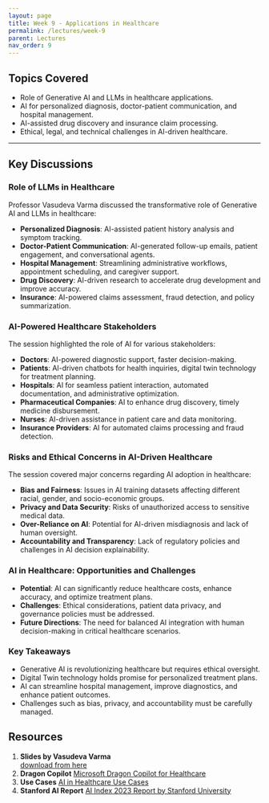 ```yaml
---
layout: page
title: Week 9 - Applications in Healthcare
permalink: /lectures/week-9
parent: Lectures
nav_order: 9
---
```


## Topics Covered  
- Role of Generative AI and LLMs in healthcare applications.  
- AI for personalized diagnosis, doctor-patient communication, and hospital management.  
- AI-assisted drug discovery and insurance claim processing.  
- Ethical, legal, and technical challenges in AI-driven healthcare.  

---

## Key Discussions  

### Role of LLMs in Healthcare  
Professor Vasudeva Varma discussed the transformative role of Generative AI and LLMs in healthcare:  
- **Personalized Diagnosis**: AI-assisted patient history analysis and symptom tracking.  
- **Doctor-Patient Communication**: AI-generated follow-up emails, patient engagement, and conversational agents.  
- **Hospital Management**: Streamlining administrative workflows, appointment scheduling, and caregiver support.  
- **Drug Discovery**: AI-driven research to accelerate drug development and improve accuracy.  
- **Insurance**: AI-powered claims assessment, fraud detection, and policy summarization.  

### AI-Powered Healthcare Stakeholders  
The session highlighted the role of AI for various stakeholders:  
- **Doctors**: AI-powered diagnostic support, faster decision-making.  
- **Patients**: AI-driven chatbots for health inquiries, digital twin technology for treatment planning.  
- **Hospitals**: AI for seamless patient interaction, automated documentation, and administrative optimization.  
- **Pharmaceutical Companies**: AI to enhance drug discovery, timely medicine disbursement.  
- **Nurses**: AI-driven assistance in patient care and data monitoring.  
- **Insurance Providers**: AI for automated claims processing and fraud detection.  

### Risks and Ethical Concerns in AI-Driven Healthcare  
The session covered major concerns regarding AI adoption in healthcare:  
- **Bias and Fairness**: Issues in AI training datasets affecting different racial, gender, and socio-economic groups.  
- **Privacy and Data Security**: Risks of unauthorized access to sensitive medical data.  
- **Over-Reliance on AI**: Potential for AI-driven misdiagnosis and lack of human oversight.  
- **Accountability and Transparency**: Lack of regulatory policies and challenges in AI decision explainability.  

### AI in Healthcare: Opportunities and Challenges  
- **Potential**: AI can significantly reduce healthcare costs, enhance accuracy, and optimize treatment plans.  
- **Challenges**: Ethical considerations, patient data privacy, and governance policies must be addressed.  
- **Future Directions**: The need for balanced AI integration with human decision-making in critical healthcare scenarios.  

### Key Takeaways  
- Generative AI is revolutionizing healthcare but requires ethical oversight.  
- Digital Twin technology holds promise for personalized treatment plans.  
- AI can streamline hospital management, improve diagnostics, and enhance patient outcomes.  
- Challenges such as bias, privacy, and accountability must be carefully managed.  

## Resources

1. **Slides by Vasudeva Varma**  
   [download from here](https://github.com/ApplicationsOfLanguageModels/course-website-S2025/blob/main/assets/%20slides/Week9-Healtcare.pdf)  
2. **Dragon Copilot**
   [Microsoft Dragon Copilot for Healthcare](https://www.microsoft.com/en-us/health-solutions/clinical-workflow/dragon-copilot)  
3. **Use Cases**
   [AI in Healthcare Use Cases](https://itrexgroup.com/blog/top-generative-ai-in-healthcare-use-cases/)  
4. **Stanford AI Report**
   [AI Index 2023 Report by Stanford University](https://aiindex.stanford.edu/report/)  

